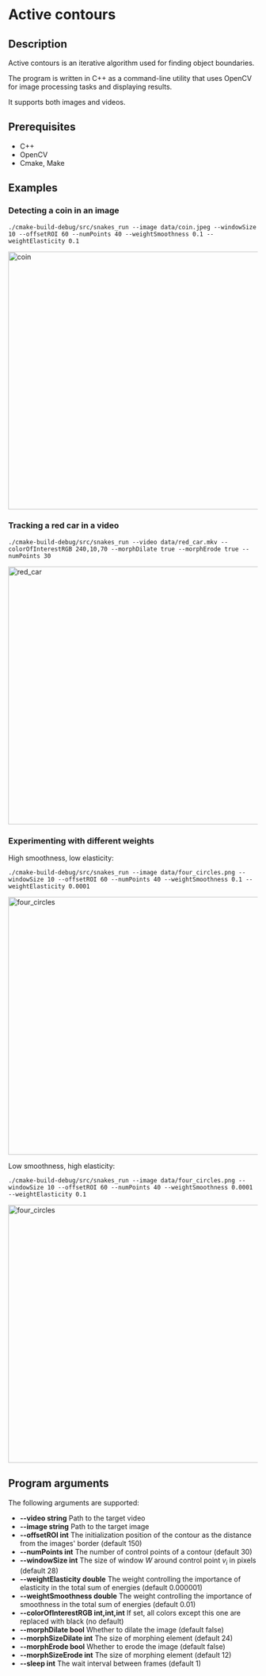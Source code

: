 # Active contours


## Description

Active contours is an iterative algorithm used for finding object boundaries. 

The program is written in C++ as a command-line utility that uses OpenCV for image
processing tasks and displaying results.

It supports both images and videos.


## Prerequisites

* C++
* OpenCV
* Cmake, Make

## Examples

### Detecting a coin in an image
```
./cmake-build-debug/src/snakes_run --image data/coin.jpeg --windowSize 10 --offsetROI 60 --numPoints 40 --weightSmoothness 0.1 --weightElasticity 0.1
```
<p float="left">
    <img src="https://user-images.githubusercontent.com/22337362/162012209-7154f1b2-c0a1-4314-af46-cd623d6c1872.png" alt="coin" width="520"/>
</p> 

### Tracking a red car in a video
```
./cmake-build-debug/src/snakes_run --video data/red_car.mkv --colorOfInterestRGB 240,10,70 --morphDilate true --morphErode true --numPoints 30
```
<p float="left">
    <img src="https://user-images.githubusercontent.com/22337362/162012174-f9d1cfd4-7eef-4a01-851b-218e43b9ea43.png" alt="red_car" width="520"/>
</p> 

### Experimenting with different weights
High smoothness, low elasticity:

```
./cmake-build-debug/src/snakes_run --image data/four_circles.png --windowSize 10 --offsetROI 60 --numPoints 40 --weightSmoothness 0.1 --weightElasticity 0.0001
```
<p float="left">
    <img src="https://user-images.githubusercontent.com/22337362/162012101-28924e1d-f9ea-464c-886b-cf7bc17cc3d5.png" alt="four_circles" width="520"/>
</p> 
Low smoothness, high elasticity:

```
./cmake-build-debug/src/snakes_run --image data/four_circles.png --windowSize 10 --offsetROI 60 --numPoints 40 --weightSmoothness 0.0001 --weightElasticity 0.1
```
<p float="left">
    <img src="https://user-images.githubusercontent.com/22337362/162016941-ee0b04c4-fac6-493a-9d8e-766ea9b8bbbc.png" alt="four_circles" width="520"/>
</p> 


## Program arguments


The following arguments are supported:

* **--video string** Path to the target video 
* **--image string** Path to the target image
* **--offsetROI int** The initialization position of the contour as the distance from the images' border (default 150)
* **--numPoints int** The number of control points of a contour (default 30)
* **--windowSize int** The size of window $W$ around control point $v_i$ in pixels (default 28)
* **--weightElasticity double** The weight controlling the importance of elasticity in the total sum of energies (default 0.000001)
* **--weightSmoothness double** The weight controlling the importance of smoothness in the total sum of energies (default 0.01)
* **--colorOfInterestRGB int,int,int** If set, all colors except this one are replaced with black (no default)
* **--morphDilate bool** Whether to dilate the image (default false)
* **--morphSizeDilate int** The size of morphing element (default 24)
* **--morphErode bool** Whether to erode the image (default false)
* **--morphSizeErode int** The size of morphing element (default 12)
* **--sleep int** The wait interval between frames (default 1)
